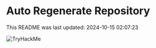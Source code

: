 # Auto Regenerate Repository

This README was last updated: 2024-10-15 02:07:23

 ![TryHackMe](https://tryhackme.com/badge/533634)
